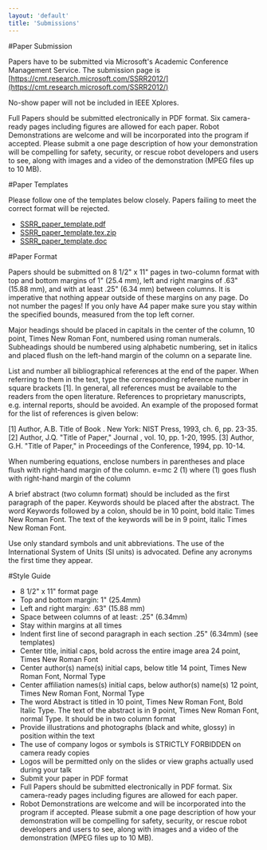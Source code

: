```yaml
---
layout: 'default'
title: 'Submissions'
---
```


#Paper Submission

Papers have to be submitted via Microsoft's Academic Conference Management Service. The submission page is [https://cmt.research.microsoft.com/SSRR2012/](https://cmt.research.microsoft.com/SSRR2012/)

No-show paper will not be included in IEEE Xplores.

Full Papers should be submitted electronically in PDF format. Six camera-ready pages including figures are allowed for each paper.
Robot Demonstrations are welcome and will be incorporated into the program if accepted. Please submit a one page description of how your demonstration will be compelling for safety, security, or rescue robot developers and users to see, along with images and a video of the demonstration (MPEG files up to 10 MB).

#Paper Templates

Please follow one of the templates below closely. Papers failing to meet the correct format will be rejected.

 * [SSRR_paper_template.pdf](http://ssrr2011.mif.sys.okayama-u.ac.jp/paper-templates/SSRR_paper_template.pdf)
 * [SSRR_paper_template.tex.zip](http://ssrr2011.mif.sys.okayama-u.ac.jp/paper-templates/SSRR_paper_template.tex.zip)
 * [SSRR_paper_template.doc](http://ssrr2011.mif.sys.okayama-u.ac.jp/paper-templates/SSRR_paper_template.doc)

#Paper Format

Papers should be submitted on 8 1/2" x 11" pages in two-column format with top and bottom margins of 1" (25.4 mm), left and right margins of .63" (15.88 mm), and with at least .25" (6.34 mm) between columns. It is imperative that nothing appear outside of these margins on any page. Do not number the pages! If you only have A4 paper make sure you stay within the specified bounds, measured from the top left corner.

Major headings should be placed in capitals in the center of the column, 10 point, Times New Roman Font, numbered using roman numerals. Subheadings should be numbered using alphabetic numbering, set in italics and placed flush on the left-hand margin of the column on a separate line.

List and number all bibliographical references at the end of the paper. When referring to them in the text, type the corresponding reference number in square brackets [1]. In general, all references must be available to the readers from the open literature. References to proprietary manuscripts, e.g. internal reports, should be avoided. An example of the proposed format for the list of references is given below:

[1] Author, A.B. Title of Book . New York: NIST Press, 1993, ch. 6, pp. 23-35. 
[2] Author, J.Q. "Title of Paper," Journal , vol. 10, pp. 1-20, 1995. 
[3] Author, G.H. "Title of Paper," in Proceedings of the Conference, 1994, pp. 10-14.

When numbering equations, enclose numbers in parentheses and place flush with right-hand margin of the column. e=mc 2 (1) where (1) goes flush with right-hand margin of the column

A brief abstract (two column format) should be included as the first paragraph of the paper. Keywords should be placed after the abstract. The word Keywords followed by a colon, should be in 10 point, bold italic Times New Roman Font. The text of the keywords will be in 9 point, italic Times New Roman Font.

Use only standard symbols and unit abbreviations. The use of the International System of Units (SI units) is advocated. Define any acronyms the first time they appear.

#Style Guide

 * 8 1/2" x 11" format page
 * Top and bottom margin: 1" (25.4mm)
 * Left and right margin: .63" (15.88 mm)
 * Space between columns of at least: .25" (6.34mm)
 * Stay within margins at all times
 * Indent first line of second paragraph in each section .25" (6.34mm) (see templates)
 * Center title, initial caps, bold across the entire image area 24 point, Times New Roman Font
 * Center author(s) name(s) initial caps, below title 14 point, Times New Roman Font, Normal Type
 * Center affiliation names(s) initial caps, below author(s) name(s) 12 point, Times New Roman Font, Normal Type
 * The word Abstract is titled in 10 point, Times New Roman Font, Bold Italic Type. The text of the abstract is in 9 point, Times New Roman Font, normal Type. It should be in two column format
 * Provide illustrations and photographs (black and white, glossy) in position within the text
 * The use of company logos or symbols is STRICTLY FORBIDDEN on camera ready copies
 * Logos will be permitted only on the slides or view graphs actually used during your talk
 * Submit your paper in PDF format
 * Full Papers should be submitted electronically in PDF format. Six camera-ready pages including figures are allowed for each paper.
 * Robot Demonstrations are welcome and will be incorporated into the program if accepted. Please submit a one page description of how your demonstration will be compelling for safety, security, or rescue robot developers and users to see, along with images and a video of the demonstration (MPEG files up to 10 MB).

